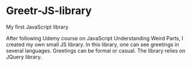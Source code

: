 # Greetr-JS-library
My first JavaScript library

After following Udemy course on JavaScript Understanding Weird Parts, I created my own small JS library. In this library, one can see greetings in several languages. Greetings can be formal or casual. The library relies on JQuery library. 

